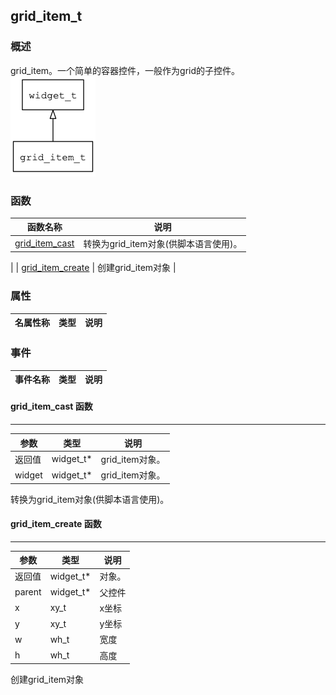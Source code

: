 ## grid\_item\_t
### 概述
 grid_item。一个简单的容器控件，一般作为grid的子控件。
![image](images/grid_item_t_0.png)

### 函数
<p id="grid_item_t_methods">

| 函数名称 | 说明 | 
| -------- | ------------ | 
| <a href="#grid_item_t_grid_item_cast">grid\_item\_cast</a> |  转换为grid_item对象(供脚本语言使用)。
 |
| <a href="#grid_item_t_grid_item_create">grid\_item\_create</a> |  创建grid_item对象
 |
### 属性
<p id="grid_item_t_properties">

| 名属性称 | 类型 | 说明 | 
| -------- | ----- | ------------ | 
### 事件
<p id="grid_item_t_events">

| 事件名称 | 类型  | 说明 | 
| -------- | ----- | ------- | 
#### grid\_item\_cast 函数
-----------------------

| 参数 | 类型 | 说明 |
| -------- | ----- | --------- |
| 返回值 | widget\_t* | grid\_item对象。 |
| widget | widget\_t* | grid\_item对象。 |
<p id="grid_item_t_grid_item_cast"> 转换为grid_item对象(供脚本语言使用)。



#### grid\_item\_create 函数
-----------------------

| 参数 | 类型 | 说明 |
| -------- | ----- | --------- |
| 返回值 | widget\_t* | 对象。 |
| parent | widget\_t* | 父控件 |
| x | xy\_t | x坐标 |
| y | xy\_t | y坐标 |
| w | wh\_t | 宽度 |
| h | wh\_t | 高度 |
<p id="grid_item_t_grid_item_create"> 创建grid_item对象



